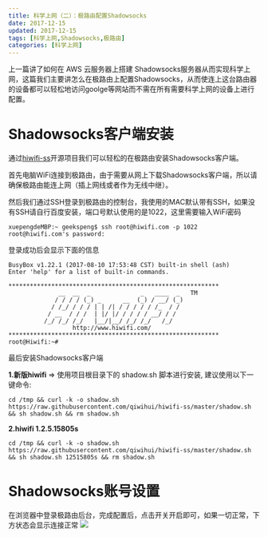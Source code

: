 ```yaml
---
title: 科学上网（二）：极路由配置Shadowsocks
date: 2017-12-15
updated: 2017-12-15
tags: [科学上网,Shadowsocks,极路由]
categories: [科学上网]
---
```


上一篇讲了如何在 AWS 云服务器上搭建 Shadowsocks服务器从而实现科学上网，这篇我们主要讲怎么在极路由上配置Shadowsocks，从而使连上这台路由器的设备都可以轻松地访问goolge等网站而不需在所有需要科学上网的设备上进行配置。
<!-- more -->

# Shadowsocks客户端安装
通过[hiwifi-ss](https://github.com/qiwihui/hiwifi-ss)开源项目我们可以轻松的在极路由安装Shadowsocks客户端。

首先电脑WiFi连接到极路由，由于需要从网上下载Shadowsocks客户端，所以请确保极路由能连上网（插上网线或者作为无线中继）。

然后我们通过SSH登录到极路由的控制台，我使用的MAC默认带有SSH，如果没有SSH请自行百度安装，端口号默认使用的是1022，这里需要输入WiFi密码

```
xuepengdeMBP:~ geekspeng$ ssh root@hiwifi.com -p 1022
root@hiwifi.com's password:
```

登录成功后会显示下面的信息

```
BusyBox v1.22.1 (2017-08-10 17:53:48 CST) built-in shell (ash)
Enter 'help' for a list of built-in commands.

***********************************************************
              __  __  _              _   ____  _   TM
             / / / / (_) _      __  (_) / __/ (_)
            / /_/ / / / | | /| / / / / / /_  / /
           / __  / / /  | |/ |/ / / / / __/ / /
          /_/ /_/ /_/   |__/|__/ /_/ /_/   /_/
                  http://www.hiwifi.com/
***********************************************************
root@Hiwifi:~#
```
最后安装Shadowsocks客户端

**1.新版hiwifi** => 使用项目根目录下的 shadow.sh 脚本进行安装, 建议使用以下一键命令:

```
cd /tmp && curl -k -o shadow.sh https://raw.githubusercontent.com/qiwihui/hiwifi-ss/master/shadow.sh && sh shadow.sh && rm shadow.sh
```

**2.hiwifi 1.2.5.15805s**

```
cd /tmp && curl -k -o shadow.sh https://raw.githubusercontent.com/qiwihui/hiwifi-ss/master/shadow.sh && sh shadow.sh 12515805s && rm shadow.sh
```

# Shadowsocks账号设置

在浏览器中登录极路由后台，完成配置后，点击开关开启即可，如果一切正常，下方状态会显示连接正常
![](http://p15d1hccg.bkt.clouddn.com/15132641329660.jpg)

